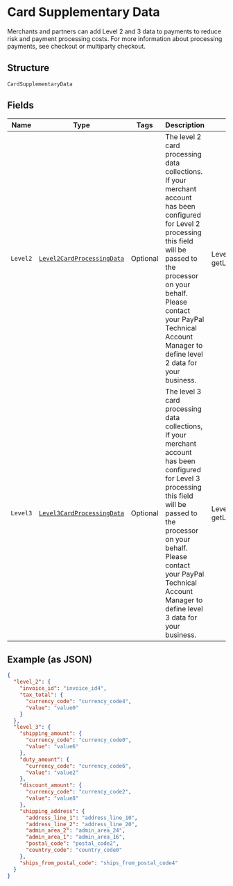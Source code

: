 
# Card Supplementary Data

Merchants and partners can add Level 2 and 3 data to payments to reduce risk and payment processing costs. For more information about processing payments, see checkout or multiparty checkout.

## Structure

`CardSupplementaryData`

## Fields

| Name | Type | Tags | Description | Getter | Setter |
|  --- | --- | --- | --- | --- | --- |
| `Level2` | [`Level2CardProcessingData`](../../doc/models/level-2-card-processing-data.md) | Optional | The level 2 card processing data collections. If your merchant account has been configured for Level 2 processing this field will be passed to the processor on your behalf. Please contact your PayPal Technical Account Manager to define level 2 data for your business. | Level2CardProcessingData getLevel2() | setLevel2(Level2CardProcessingData level2) |
| `Level3` | [`Level3CardProcessingData`](../../doc/models/level-3-card-processing-data.md) | Optional | The level 3 card processing data collections, If your merchant account has been configured for Level 3 processing this field will be passed to the processor on your behalf. Please contact your PayPal Technical Account Manager to define level 3 data for your business. | Level3CardProcessingData getLevel3() | setLevel3(Level3CardProcessingData level3) |

## Example (as JSON)

```json
{
  "level_2": {
    "invoice_id": "invoice_id4",
    "tax_total": {
      "currency_code": "currency_code4",
      "value": "value0"
    }
  },
  "level_3": {
    "shipping_amount": {
      "currency_code": "currency_code0",
      "value": "value6"
    },
    "duty_amount": {
      "currency_code": "currency_code6",
      "value": "value2"
    },
    "discount_amount": {
      "currency_code": "currency_code2",
      "value": "value8"
    },
    "shipping_address": {
      "address_line_1": "address_line_10",
      "address_line_2": "address_line_20",
      "admin_area_2": "admin_area_24",
      "admin_area_1": "admin_area_16",
      "postal_code": "postal_code2",
      "country_code": "country_code0"
    },
    "ships_from_postal_code": "ships_from_postal_code4"
  }
}
```


